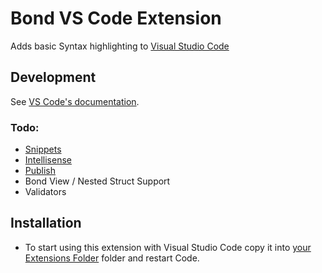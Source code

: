 # Bond VS Code Extension
Adds basic Syntax highlighting to [Visual Studio Code][1]
## Development
See [VS Code's documentation][2].
### Todo:
* [Snippets][5]
* [Intellisense][6]
* [Publish][4]
* Bond View / Nested Struct Support
* Validators

## Installation
* To start using this extension with Visual Studio Code copy it into [your Extensions Folder][3] folder and restart Code.

[1]:https://code.visualstudio.com/
[2]:https://code.visualstudio.com/docs/customization/colorizer
[3]:https://code.visualstudio.com/docs/extensions/install-extension#_your-extensions-folder
[4]:https://code.visualstudio.com/docs/tools/vscecli
[5]:https://code.visualstudio.com/Docs/customization/userdefinedsnippets
[6]:http://stackoverflow.com/questions/29975036/how-to-import-intellisense-files-into-vscode-visual-studio-code

